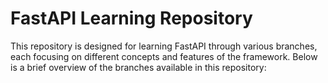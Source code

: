 # FastAPI Learning Repository
This repository is designed for learning FastAPI through various branches, each focusing on different concepts and features of the framework. Below is a brief overview of the branches available in this repository: